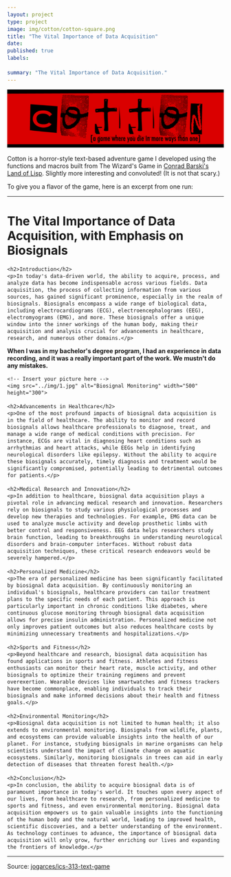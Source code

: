 ```yaml
---
layout: project
type: project
image: img/cotton/cotton-square.png
title: "The Vital Importance of Data Acquisition"
date: 
published: true
labels:

summary: "The Vital Importance of Data Acquisition."
---
```


<img class="img-fluid" src="../img/cotton/cotton-header.png">

Cotton is a horror-style text-based adventure game I developed using the functions and macros built from The Wizard's Game in [Conrad Barski's Land of Lisp](http://landoflisp.com/). Slightly more interesting and convoluted! (It is not that scary.)

To give you a flavor of the game, here is an excerpt from one run:

<hr>


<head>
    <title>The Vital Importance of Data Acquisition, with Emphasis on Biosignals</title>
</head>
<body>
    <h1>The Vital Importance of Data Acquisition, with Emphasis on Biosignals</h1>

    <h2>Introduction</h2>
    <p>In today's data-driven world, the ability to acquire, process, and analyze data has become indispensable across various fields. Data acquisition, the process of collecting information from various sources, has gained significant prominence, especially in the realm of biosignals. Biosignals encompass a wide range of biological data, including electrocardiograms (ECG), electroencephalograms (EEG), electromyograms (EMG), and more. These biosignals offer a unique window into the inner workings of the human body, making their acquisition and analysis crucial for advancements in healthcare, research, and numerous other domains.</p>
<p><strong>When I was in my bachelor's degree program, I had an experience in data recording, and it was a really important part of the work. We mustn't do any mistakes.</strong></p>


    <!-- Insert your picture here -->
    <img src="../img/1.jpg" alt="Biosignal Monitoring" width="500" height="300">

    <h2>Advancements in Healthcare</h2>
    <p>One of the most profound impacts of biosignal data acquisition is in the field of healthcare. The ability to monitor and record biosignals allows healthcare professionals to diagnose, treat, and manage a wide range of medical conditions with precision. For instance, ECGs are vital in diagnosing heart conditions such as arrhythmias and heart attacks, while EEGs help in identifying neurological disorders like epilepsy. Without the ability to acquire these biosignals accurately, timely diagnosis and treatment would be significantly compromised, potentially leading to detrimental outcomes for patients.</p>

    <h2>Medical Research and Innovation</h2>
    <p>In addition to healthcare, biosignal data acquisition plays a pivotal role in advancing medical research and innovation. Researchers rely on biosignals to study various physiological processes and develop new therapies and technologies. For example, EMG data can be used to analyze muscle activity and develop prosthetic limbs with better control and responsiveness. EEG data helps researchers study brain function, leading to breakthroughs in understanding neurological disorders and brain-computer interfaces. Without robust data acquisition techniques, these critical research endeavors would be severely hampered.</p>

    <h2>Personalized Medicine</h2>
    <p>The era of personalized medicine has been significantly facilitated by biosignal data acquisition. By continuously monitoring an individual's biosignals, healthcare providers can tailor treatment plans to the specific needs of each patient. This approach is particularly important in chronic conditions like diabetes, where continuous glucose monitoring through biosignal data acquisition allows for precise insulin administration. Personalized medicine not only improves patient outcomes but also reduces healthcare costs by minimizing unnecessary treatments and hospitalizations.</p>

    <h2>Sports and Fitness</h2>
    <p>Beyond healthcare and research, biosignal data acquisition has found applications in sports and fitness. Athletes and fitness enthusiasts can monitor their heart rate, muscle activity, and other biosignals to optimize their training regimens and prevent overexertion. Wearable devices like smartwatches and fitness trackers have become commonplace, enabling individuals to track their biosignals and make informed decisions about their health and fitness goals.</p>

    <h2>Environmental Monitoring</h2>
    <p>Biosignal data acquisition is not limited to human health; it also extends to environmental monitoring. Biosignals from wildlife, plants, and ecosystems can provide valuable insights into the health of our planet. For instance, studying biosignals in marine organisms can help scientists understand the impact of climate change on aquatic ecosystems. Similarly, monitoring biosignals in trees can aid in early detection of diseases that threaten forest health.</p>

    <h2>Conclusion</h2>
    <p>In conclusion, the ability to acquire biosignal data is of paramount importance in today's world. It touches upon every aspect of our lives, from healthcare to research, from personalized medicine to sports and fitness, and even environmental monitoring. Biosignal data acquisition empowers us to gain valuable insights into the functioning of the human body and the natural world, leading to improved health, scientific discoveries, and a better understanding of the environment. As technology continues to advance, the importance of biosignal data acquisition will only grow, further enriching our lives and expanding the frontiers of knowledge.</p>
</body>
</html>


<hr>

Source: <a href="https://github.com/jogarces/ics-313-text-game"><i class="large github icon "></i>jogarces/ics-313-text-game</a>
